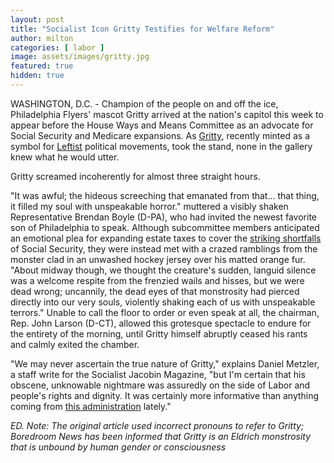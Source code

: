 ```yaml
---
layout: post
title: "Socialist Icon Gritty Testifies for Welfare Reform"
author: milton
categories: [ labor ]
image: assets/images/gritty.jpg
featured: true
hidden: true
---
```


WASHINGTON, D.C. - Champion of the people on and off the ice, Philadelphia Flyers' mascot Gritty arrived at the nation's capitol this week to appear before the House Ways and Means Committee as an advocate for Social Security and Medicare expansions. As [Gritty](https://www.phillymag.com/news/2019/01/12/gritty-philadelphia-flyers-mascot/), recently minted as a symbol for [Leftist](https://twitter.com/FellowGritty) political movements, took the stand, none in the gallery knew what he would utter.

Gritty screamed incoherently for almost three straight hours.

"It was awful; the hideous screeching that emanated from that... that thing, it filled my soul with unspeakable horror." muttered a visibly shaken Representative Brendan Boyle (D-PA), who had invited the newest favorite son of Philadelphia to speak. Although subcommittee members anticipated an emotional plea for expanding estate taxes to cover the [striking shortfalls](https://www.nytimes.com/2019/06/12/business/social-security-shortfall-2020.html) of Social Security, they were instead met with a crazed ramblings from the monster clad in an unwashed hockey jersey over his matted orange fur. "About midway though, we thought the creature's sudden, languid silence was a welcome respite from the frenzied wails and hisses, but we were dead wrong; uncannily, the dead eyes of that monstrosity had pierced directly into our very souls, violently shaking each of us with unspeakable terrors." Unable to call the floor to order or even speak at all, the chairman, Rep. John Larson (D-CT), allowed this grotesque spectacle to endure for the entirety of the morning, until Gritty himself abruptly ceased his rants and calmly exited the chamber. 

"We may never ascertain the true nature of Gritty," explains Daniel Metzler, a staff write for the Socialist Jacobin Magazine, "but I'm certain that his obscene, unknowable nightmare was assuredly on the side of Labor and people's rights and dignity. It was certainly more informative than anything coming from [this administration](https://www.cnbc.com/2019/06/20/congress-releases-270-page-transcript-of-hope-hicks-closed-door-testimony.html) lately."

_ED. Note: The original article used incorrect pronouns to refer to Gritty; Boredroom News has been informed that Gritty is an Eldrich monstrosity that is unbound by human gender or consciousness_ 